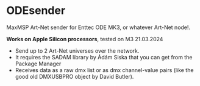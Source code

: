 # ODEsender
MaxMSP Art-Net sender for Enttec ODE MK3, or whatever Art-Net node!.

**Works on Apple Silicon processors**, tested on M3 21.03.2024

- Send up to 2 Art-Net universes over the network.
- It requires the SADAM library by Ádám Siska that you can get from the Package Manager
- Receives data as a raw dmx list or as dmx channel-value pairs (like the good old DMXUSBPRO object by David Butler).



